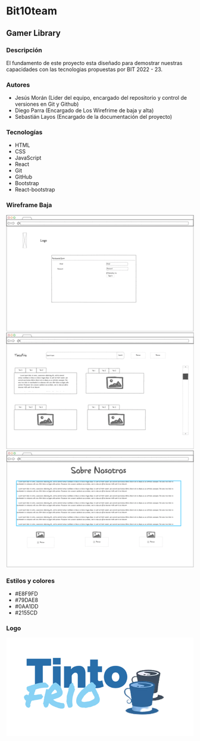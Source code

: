 # Bit10team
## Gamer Library
### Descripción
El fundamento de este proyecto esta diseñado para demostrar nuestras capacidades con las tecnologias propuestas por BIT 2022 - 23.
### Autores
- Jesús Morán (Lider del equipo, encargado del repositorio y control de versiones en Git y Github)
- Diego Parra (Encargado de Los Wirefrime de baja y alta)
- Sebastián Layos (Encargado de la documentación del proyecto)
### Tecnologías
- HTML
- CSS
- JavaScript
- React
- Git
- GitHub
- Bootstrap
- React-bootstrap

### Wireframe Baja
![WireFrame Baja Login](public/img/Login.png)
![WireFrame Baja Home](public/img/Home.png)
![WireFrame Baja SN](public/img/SN.png)

### Estilos y colores
- #E8F9FD
- #79DAE8
- #0AA1DD
- #2155CD 

### Logo
![logo](public/img/TintoFrio-removebg-preview.png)